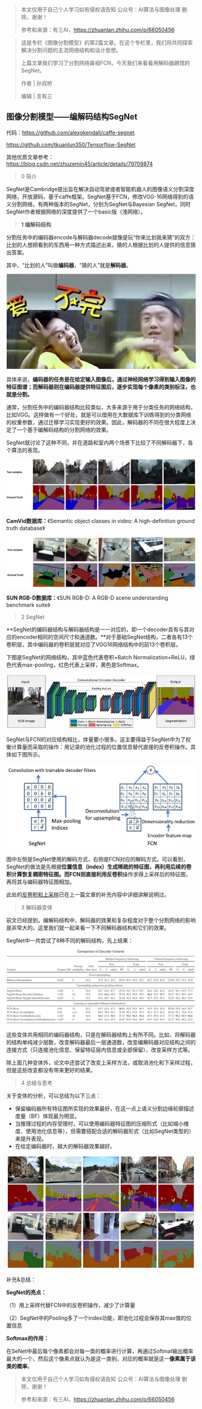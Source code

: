> 本文仅用于自己个人学习如有侵权请告知 公众号：AI算法与图像处理  删除，谢谢！
>
> 参考和来源：有三AI，https://zhuanlan.zhihu.com/p/66050456

> 这是专栏《图像分割模型》的第2篇文章。在这个专栏里，我们将共同探索解决分割问题的主流网络结构和设计思想。
>
> 上篇文章我们学习了分割网络鼻祖FCN，今天我们来看看用解码器踢馆的SegNet。
>
>  作者 | 孙叔桥
>
>  编辑 | 言有三



## 图像分割模型——编解码结构SegNet

代码：https://github.com/alexgkendall/caffe-segnet

https://github.com/tkuanlun350/Tensorflow-SegNet

其他优质文章参考：https://blog.csdn.net/zhuzemin45/article/details/79709874

> 0 简介

SegNet是Cambridge提出旨在解决自动驾驶或者智能机器人的图像语义分割深度网络，开放源码，基于caffe框架。SegNet基于FCN，修改VGG-16网络得到的语义分割网络，有两种版本的SegNet，分别为SegNet与Bayesian SegNet，同时SegNet作者根据网络的深度提供了一个basic版（浅网络）。



> **1 编解码结构**

分割任务中的编码器encode与解码器decode就像是玩“你来比划我来猜”的双方：比划的人想把看到的东西用一种方式描述出来，猜的人根据比划的人提供的信息猜出答案。

 其中，“比划的人”叫做**编码器**，“猜的人”就是**解码器**。

![](../image/SS/SegNet-0.webp)

具体来说，**编码器的任务是在给定输入图像后，通过神经网络学习得到输入图像的特征图谱；而解码器则在编码器提供特征图后，逐步实现每个像素的类别标注，也就是分割。**

通常，分割任务中的编码器结构比较类似，大多来源于用于分类任务的网络结构，比如VGG。这样做有一个好处，就是可以借用在大数据库下训练得到的分类网络的权重参数，通过迁移学习实现更好的效果。因此，解码器的不同在很大程度上决定了一个基于编解码结构的分割网络的效果。

 SegNet就讨论了这种不同，并在道路和室内两个场景下比较了不同解码器下，各个算法的表现。 

![](../image/SS/SegNet-1.webp)

**CamVid数据库：**《Semantic object classes in video: A high-definition ground truth database》

![](../image/SS/SegNet-2.webp)

**SUN RGB-D数据库：**《SUN RGB-D: A RGB-D scene understanding benchmark suite》

>  2 SegNet

**SegNet的编码器结构与解码器结构是一一对应的，即一个decoder具有与其对应的encoder相同的空间尺寸和通道数。**对于基础SegNet结构，二者各有13个卷积层，其中编码器的卷积层就对应了VGG16网络结构中的前13个卷积层。

下图是SegNet的网络结构，其中蓝色代表卷积+Batch Normalization+ReLU，绿色代表max-pooling，红色代表上采样，黄色是Softmax。

 ![](../image/SS/SegNet-3.webp)

 SegNet与FCN的对应结构相比，体量要小很多。这主要得益于SegNet中为了权衡计算量而采取的操作：用记录的池化过程的位置信息替代直接的反卷积操作。具体如下图所示。

![](../image/SS/SegNet-4.webp)

图中左侧是SegNet使用的解码方式，右侧是FCN对应的解码方式。可以看到，SegNet的做法是先根据**位置信息（index）**生成稀疏的特征图，再利用后续的卷积计算恢复稠密特征图。而FCN则直接利用**反卷积**操作求得上采样后的特征图，再将其与编码器特征图相加。

此处的[反卷积和上采样](https://github.com/DWCTOD/AI_study/blob/master/%E5%90%88%E6%A0%BC%E7%9A%84CV%E5%B7%A5%E7%A8%8B%E5%B8%88/%E5%9B%BE%E5%83%8F%E5%88%86%E5%89%B2/%E5%9B%BE%E5%83%8F%E5%88%86%E5%89%B2%E6%A8%A1%E5%9E%8B%EF%BC%88%E4%B8%80%EF%BC%89%E2%80%94%E2%80%94FCN.md)已在上一篇文章的补充内容中详细讲解说明过。



>  3 解码器变体

前文已经提到，编解码结构中，解码器的效果和复杂程度对于整个分割网络的影响是非常大的。这里我们就一起来看一下不同解码器结构和它们的效果。

SegNet中一共尝试了8种不同的解码结构，先上结果：

![](../image/SS/SegNet-5.webp)

这些变体共用相同的编码器结构，只是在解码器结构上有所不同。比如，将解码器的结构单纯减少层数，改变解码器最后一层通道数，改变编解码器对应结构之间的连接方式（只连接池化信息、保留特征层内信息或全部保留），改变采样方式等。

除上面几种变体外，论文中还尝试了改变上采样方法，或取消池化和下采样过程，但是这些改变都没有带来更好的结果。

>  4 总结与思考

关于变体的分析，可以总结为以下三点：

- 保留编码器所有特征图所实现的效果最好，在这一点上语义分割边缘轮廓描述度量（BF）体现最为明显。
- 当推理过程的内存受限时，可以使用编码器特征图的压缩形式（比如缩小维度、使用池化信息等），但需要搭配合适的解码器形式（比如SegNet类型的）来提升表现。
- 在给定编码器时，越大的解码器效果越好。

![](../image/SS/SegNet-6.webp)



补充&总结：

**SegNet的亮点：**

（1）用上采样代替FCN中的反卷积操作，减少了计算量

（2）SegNet中的Pooling多了一个index功能，即池化过程会保存其max值的位置信息

**Softmax的作用：**

在SeNet中最后每个像素都会对每一类的概率进行计算，再通过Softmat输出概率最大的一个，然后这个像素点就认为是这一类别，对应的概率就是这一**像素属于该类的概率**。

> 本文仅用于自己个人学习如有侵权请告知 公众号：AI算法与图像处理  删除，谢谢！
>
> 参考和来源：有三AI，https://zhuanlan.zhihu.com/p/66050456